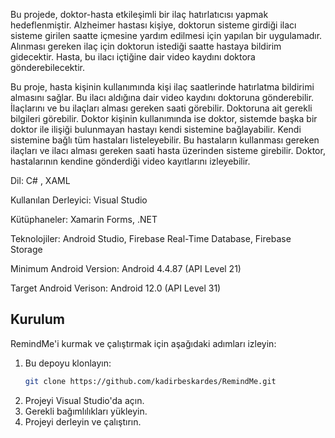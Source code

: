 Bu projede, doktor-hasta etkileşimli bir ilaç hatırlatıcısı yapmak hedeflenmiştir. Alzheimer hastası kişiye, doktorun sisteme girdiği ilacı sisteme girilen saatte içmesine yardım edilmesi için yapılan bir uygulamadır. Alınması gereken ilaç için doktorun istediği saatte hastaya bildirim gidecektir. Hasta, bu ilacı içtiğine dair video kaydını doktora gönderebilecektir. 


Bu proje, hasta kişinin kullanımında kişi ilaç saatlerinde hatırlatma bildirimi almasını sağlar. Bu ilacı aldığına dair video kaydını doktoruna gönderebilir. İlaçlarını ve bu ilaçları alması gereken saati görebilir. Doktoruna ait gerekli bilgileri görebilir. Doktor kişinin kullanımında ise doktor, sistemde başka bir doktor ile ilişiği bulunmayan hastayı kendi sistemine bağlayabilir. Kendi sistemine bağlı tüm hastaları listeleyebilir. Bu hastaların kullanması gereken ilaçları ve ilacı alması gereken saati hasta üzerinden sisteme girebilir. Doktor, hastalarının kendine gönderdiği video kayıtlarını izleyebilir.

Dil: C# , XAML 

Kullanılan Derleyici: Visual Studio 

Kütüphaneler: Xamarin Forms, .NET 

Teknolojiler: Android Studio, Firebase Real-Time Database, Firebase Storage

Minimum Android Version: Android 4.4.87 (API Level 21)

Target Android Verison: Android 12.0 (API Level 31)



## Kurulum

RemindMe'i kurmak ve çalıştırmak için aşağıdaki adımları izleyin:

1. Bu depoyu klonlayın:
    ```bash
    git clone https://github.com/kadirbeskardes/RemindMe.git
    ```
2. Projeyi Visual Studio'da açın.
3. Gerekli bağımlılıkları yükleyin.
4. Projeyi derleyin ve çalıştırın.
